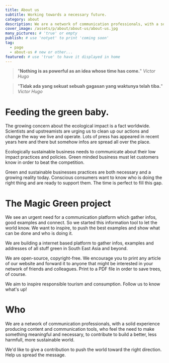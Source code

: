 ```yaml
---
title: About us
subtitle: Working towards a necessary future.
category: about
description: We are a network of communication professionals, with a solid experience producing communication tools, who feel the need to make something meaningful and necessary. We'd like to give a contribution to push the world towards the right direction. Help us spread the word.
cover_image: /assets/p/about/about-us/about-us.jpg
many_pictures: # 'true' or empty
publish: # use 'notyet' to print 'coming soon'
tag:
  - page
  - about-us # new or other...
featured: # use 'true' to have it displayed in home
---
```

>"**Nothing is as powerful as an idea whose time has come.**" _Victor Hugo_

>"**Tidak ada yang sekuat sebuah gagasan yang waktunya telah tiba.**" _Victor Hugo_


# Feeding the green baby.

The growing concern about the ecological impact is a fact worldwide. Scientists and upstreamists are urging us to clean up our actions and change the way we live and operate. Lots of press has appeared in recent years here and there but somehow infos are spread all over the place.

Ecologically sustainable business needs to communicate about their low impact practices and policies. Green minded business must let customers know in order to beat the competition.

Green and sustainable businesses practices are both necessary and a growing reality today. Conscious consumers want to know who is doing the right thing and are ready to support them. The time is perfect to fill this gap.


# The Magic Green project

We see an urgent need for a communication platform which gather infos, good examples and connect. So we started this information tool to let the world know. We want to inspire, to push the best examples and show what can be done and who is doing it.

We are building a internet based platform to gather infos, examples and addresses of all stuff green in South East Asia and beyond.

We are open-source, copyright-free. We encourage you to print any article of our website and forward it to anyone that might be interested in your network of friends and colleagues. Print to a PDF file in order to save trees, of course.

We aim to inspire responsible tourism and consumption. Follow us to know what's up!

# Who

We are a network of communication professionals, with a solid experience producing content and communication tools, who feel the need to make something meaningful and necessary, to contribute to build a better, less harmfull, more sustainable world.

We'd like to give a contribution to push the world toward the right direction. Help us spread the message.
